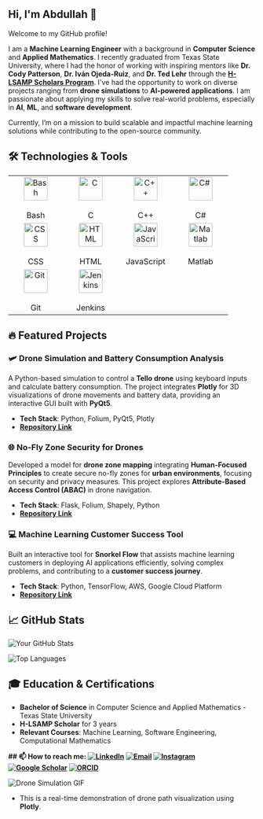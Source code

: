 ## Hi, I'm Abdullah 👋
Welcome to my GitHub profile!

I am a **Machine Learning Engineer** with a background in **Computer Science** and **Applied Mathematics**. I recently graduated from Texas State University, where I had the honor of working with inspiring mentors like **Dr. Cody Patterson**, **Dr. Iván Ojeda-Ruiz**, and **Dr. Ted Lehr** through the [**H-LSAMP Scholars Program**](https://hlsamp.cose.txst.edu/). I've had the opportunity to work on diverse projects ranging from **drone simulations** to **AI-powered applications**. I am passionate about applying my skills to solve real-world problems, especially in **AI**, **ML**, and **software development**.

Currently, I’m on a mission to build scalable and impactful machine learning solutions while contributing to the open-source community.

## 🛠️ Technologies & Tools
<table>
  <tr>
    <td align="center" width="96">
      <div title="Proficient">
        <img src="https://cdn.jsdelivr.net/gh/devicons/devicon/icons/bash/bash-original.svg" width="48" height="48" alt="Bash" />
      </div>
      <br>Bash
    </td>
    
  <td align="center" width="96">
      <div title="Novice">
        <img src="https://cdn.jsdelivr.net/gh/devicons/devicon/icons/c/c-original.svg" width="48" height="48" alt="C" />
      </div>
      <br>C
    </td>
    
   <td align="center" width="96">
      <div title="Expert">
        <img src="https://cdn.jsdelivr.net/gh/devicons/devicon/icons/cplusplus/cplusplus-original.svg" width="48" height="48" alt="C++" />
      </div>
      <br>C++
    </td>
    
  <td align="center" width="96">
      <div title="Advanced Beginner">
        <img src="https://cdn.jsdelivr.net/gh/devicons/devicon/icons/csharp/csharp-original.svg" width="48" height="48" alt="C#" />
      </div>
      <br>C#
    </td>
  </tr>

  <tr>
    <td align="center" width="96">
      <div title="Expert">
        <img src="https://cdn.jsdelivr.net/gh/devicons/devicon/icons/css3/css3-original.svg" width="48" height="48" alt="CSS" />
      </div>
      <br>CSS
    </td>
    
  <td align="center" width="96">
      <div title="Expert">
        <img src="https://cdn.jsdelivr.net/gh/devicons/devicon/icons/html5/html5-original.svg" width="48" height="48" alt="HTML" />
      </div>
      <br>HTML
    </td>
    
  <td align="center" width="96">
      <div title="Advanced Beginner">
        <img src="https://cdn.jsdelivr.net/gh/devicons/devicon/icons/javascript/javascript-original.svg" width="48" height="48" alt="JavaScript" />
      </div>
      <br>JavaScript
    </td>
    
   <td align="center" width="96">
      <div title="Expert">
        <img src="https://cdn.jsdelivr.net/gh/devicons/devicon/icons/matlab/matlab-original.svg" width="48" height="48" alt="Matlab" />
      </div>
      <br>Matlab
    </td>
  </tr>
  <tr>
    <td align="center" width="96">
      <div title="Expert">
        <img src="https://cdn.jsdelivr.net/gh/devicons/devicon/icons/git/git-original.svg" width="48" height="48" alt="Git" />
      </div>
      <br>Git
    </td>
    
  <td align="center" width="96">
      <div title="Proficient">
        <img src="https://cdn.jsdelivr.net/gh/devicons/devicon/icons/jenkins/jenkins-original.svg" width="48" height="48" alt="Jenkins" />
      </div>
      <br>Jenkins
    </td>
  </tr>
  </table>


## 🔥 Featured Projects

### 🛩️ Drone Simulation and Battery Consumption Analysis
A Python-based simulation to control a **Tello drone** using keyboard inputs and calculate battery consumption. The project integrates **Plotly** for 3D visualizations of drone movements and battery data, providing an interactive GUI built with **PyQt5**.

- **Tech Stack**: Python, Folium, PyQt5, Plotly
- **[Repository Link](https://github.com/your_username/drone-simulation)**

### 🌐 No-Fly Zone Security for Drones
Developed a model for **drone zone mapping** integrating **Human-Focused Principles** to create secure no-fly zones for **urban environments**, focusing on security and privacy measures. This project explores **Attribute-Based Access Control (ABAC)** in drone navigation.

- **Tech Stack**: Flask, Folium, Shapely, Python
- **[Repository Link](https://github.com/your_username/nofly-zone)**

### 💻 Machine Learning Customer Success Tool
Built an interactive tool for **Snorkel Flow** that assists machine learning customers in deploying AI applications efficiently, solving complex problems, and contributing to a **customer success journey**.

- **Tech Stack**: Python, TensorFlow, AWS, Google Cloud Platform
- **[Repository Link](https://github.com/your_username/ml-customer-success-tool)**

## 📈 GitHub Stats

![Your GitHub Stats](https://github-readme-stats.vercel.app/api?username=dullahgtt&show_icons=true&theme=radical)

![Top Languages](https://github-readme-stats.vercel.app/api/top-langs/?username=dullahgtt&layout=compact&theme=radical)

## 🎓 Education & Certifications

- **Bachelor of Science** in Computer Science and Applied Mathematics - Texas State University
- **H-LSAMP Scholar** for 3 years
- **Relevant Courses**: Machine Learning, Software Engineering, Computational Mathematics

**## 📫 How to reach me:
[![LinkedIn](https://img.shields.io/badge/LinkedIn-blue?style=for-the-badge&logo=linkedin)]([https://www.linkedin.com/in/your-linkedin/](https://www.linkedin.com/in/abdullah-kamal-a0106b1b9/))
[![Email](https://img.shields.io/badge/Email-white?style=for-the-badge&logo=gmail)](mailto:abdullahkamal888@gmail.com)
[![Instagram](https://img.icons8.com/ios-filled/50/000000/instagram-new.png)](https://www.instagram.com/dullahkamal/)
[![Google Scholar](https://img.icons8.com/ios-filled/50/000000/google-scholar.png)](https://scholar.google.com/citations?user=tI6Zx_8AAAAJ&hl=en&authuser=1)
[![ORCID](https://img.icons8.com/ios-filled/50/000000/orcid.png)](https://orcid.org/0009-0002-2127-7917)**


![Drone Simulation GIF](https://your-website-link.com/drone_simulation.gif)

- This is a real-time demonstration of drone path visualization using **Plotly**.

<!--
**dullahgtt/dullahgtt** is a ✨ _special_ ✨ repository because its `README.md` (this file) appears on your GitHub profile.

Here are some ideas to get you started:

- 🔭 I’m currently working on ...
- 🌱 I’m currently learning ...
- 👯 I’m looking to collaborate on ...
- 🤔 I’m looking for help with ...
- 💬 Ask me about ...
- 📫 How to reach me: ...
- 😄 Pronouns: ...
- ⚡ Fun fact: ...
-->
